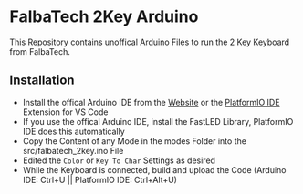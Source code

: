 # FalbaTech 2Key Arduino
This Repository contains unoffical Arduino Files to run the 2 Key Keyboard from FalbaTech.

## Installation
 - Install the offical Arduino IDE from the [Website](https://www.arduino.cc/en/software) or the [PlatformIO IDE](https://marketplace.visualstudio.com/items?itemName=platformio.platformio-ide) Extension for VS Code
 - If you use the offical Arduino IDE, install the FastLED Library, PlatformIO IDE does this automatically
 - Copy the Content of any Mode in the modes Folder into the src/falbatech_2key.ino File
 - Edited the `Color` or `Key To Char` Settings as desired
 - While the Keyboard is connected, build and upload the Code (Arduino IDE: Ctrl+U || PlatformIO IDE: Ctrl+Alt+U)